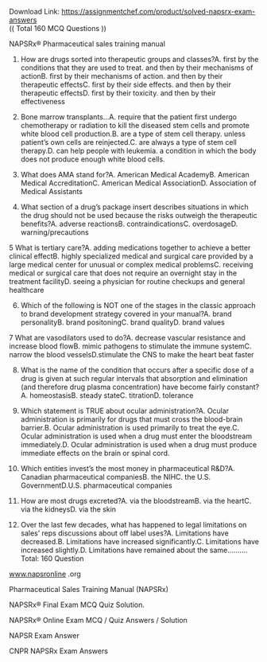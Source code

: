 Download Link: https://assignmentchef.com/product/solved-napsrx-exam-answers
<br>
(( Total 160 MCQ Questions ))

NAPSRx® Pharmaceutical sales training manual

1. How are drugs sorted into therapeutic groups and classes?A. first by the conditions that they are used to treat. and then by their mechanisms of actionB. first by their mechanisms of action. and then by their therapeutic effectsC. first by their side effects. and then by their therapeutic effectsD. first by their toxicity. and then by their effectiveness

2. Bone marrow transplants…A. require that the patient first undergo chemotherapy or radiation to kill the diseased stem cells and promote white blood cell production.B. are a type of stem cell therapy. unless patient’s own cells are reinjected.C. are always a type of stem cell therapy.D. can help people with leukemia. a condition in which the body does not produce enough white blood cells.

3. What does AMA stand for?A. American Medical AcademyB. American Medical AccreditationC. American Medical AssociationD. Association of Medical Assistants

4. What section of a drug’s package insert describes situations in which the drug should not be used because the risks outweigh the therapeutic benefits?A. adverse reactionsB. contraindicationsC. overdosageD. warning/precautions

5 What is tertiary care?A. adding medications together to achieve a better clinical effectB. highly specialized medical and surgical care provided by a large medical center for unusual or complex medical problemsC. receiving medical or surgical care that does not require an overnight stay in the treatment facilityD. seeing a physician for routine checkups and general healthcare

6. Which of the following is NOT one of the stages in the classic approach to brand development strategy covered in your manual?A. brand personalityB. brand positoningC. brand qualityD. brand values

7 What are vasodilators used to do?A. decrease vascular resistance and increase blood flowB. mimic pathogens to stimulate the immune systemC. narrow the blood vesselsD.stimulate the CNS to make the heart beat faster

8. What is the name of the condition that occurs after a specific dose of a drug is given at such regular intervals that absorption and elimination (and therefore drug plasma concentration) have become fairly constant?A. homeostasisB. steady stateC. titrationD. tolerance

9. Which statement is TRUE about ocular administration?A. Ocular administration is primarily for drugs that must cross the blood-brain barrier.B. Ocular administration is used primarily to treat the eye.C. Ocular administration is used when a drug must enter the bloodstream immediately.D. Ocular administration is used when a drug must produce immediate effects on the brain or spinal cord.

10. Which entities invest’s the most money in pharmaceutical R&amp;D?A. Canadian pharmaceutical companiesB. the NIHC. the U.S. GovernmentD.U.S. pharmaceutical companies

11. How are most drugs excreted?A. via the bloodstreamB. via the heartC. via the kidneysD. via the skin

12. Over the last few decades, what has happened to legal limitations on sales’ reps discussions about off label uses?A. Limitations have decreased.B. Limitations have increased significantly.C. Limitations have increased slightly.D. Limitations have remained about the same.………Total: 160 Question

www.napsronline .org

Pharmaceutical Sales Training Manual (NAPSRx)

NAPSRx® Final Exam MCQ Quiz Solution.

NAPSRx® Online Exam MCQ / Quiz Answers / Solution

NAPSR Exam Answer

CNPR NAPSRx Exam Answers